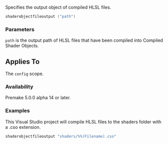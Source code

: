 Specifies the output object of compiled HLSL files.

```lua
shaderobjectfileoutput ("path")
```

### Parameters ###

`path` is the output path of HLSL files that have been compiled into Compiled Shader Objects.

## Applies To ###

The `config` scope.

### Availability ###

Premake 5.0.0 alpha 14 or later.

### Examples ###

This Visual Studio project will compile HLSL files to the shaders folder with a .cso extension.

```lua
shaderobjectfileoutput "shaders/%%(Filename).cso"
```

